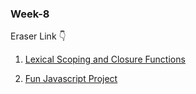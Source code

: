 ### Week-8

Eraser Link 👇

1. [Lexical Scoping and Closure Functions](https://app.eraser.io/workspace/Smjc59df1hVTTdSzNqZK)

2. [Fun Javascript Project](https://app.eraser.io/workspace/dfnfllJ0jRgl10NvlGcz)